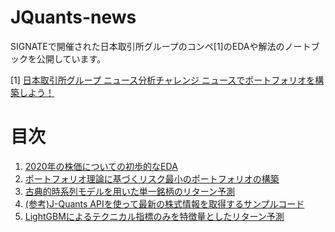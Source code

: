 # JQuants-news

SIGNATEで開催された日本取引所グループのコンペ[1]のEDAや解法のノートブックを公開しています。

[1] [日本取引所グループ ニュース分析チャレンジ ニュースでポートフォリオを構築しよう！](https://signate.jp/competitions/443/discussions/20210426005007-60282)</a>

# 目次

1. [2020年の株価についての初歩的なEDA](https://github.com/bilzard/JQuants-news/blob/main/001-eda-stock-price.ipynb)
2. [ポートフォリオ理論に基づくリスク最小のポートフォリオの構築](https://github.com/bilzard/JQuants-news/blob/main/002_optimum_portfolio.ipynb)
3. [古典的時系列モデルを用いた単一銘柄のリターン予測](https://github.com/bilzard/JQuants-news/blob/main/003_time_series_analysis.ipynb)
4. [(参考)J-Quants APIを使って最新の株式情報を取得するサンプルコード](https://github.com/bilzard/JQuants-news/blob/main/004_fetch_latest_stock_price.ipynb)
5. [LightGBMによるテクニカル指標のみを特徴量としたリターン予測](https://github.com/bilzard/JQuants-news/blob/main/005_Predict_LightGBM.ipynb)
